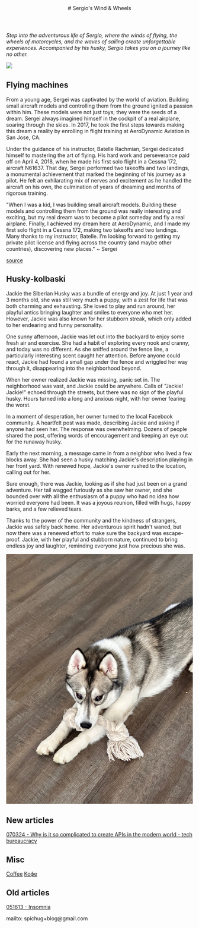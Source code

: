 <header>
# Sergio's Wind & Wheels
</header>

_Step into the adventurous life of Sergio, where the winds of flying, the wheels of motorcycles, and the waves of sailing create unforgettable experiences. Accompanied by his husky, Sergio takes you on a journey like no other._

![](/static/logo/logo.png)

## Flying machines

From a young age, Sergei was captivated by the world of aviation. Building small aircraft models and controlling them from the ground ignited a passion within him. These models were not just toys; they were the seeds of a dream. Sergei always imagined himself in the cockpit of a real airplane, soaring through the skies. In 2017, he took the first steps towards making this dream a reality by enrolling in flight training at AeroDynamic Aviation in San Jose, CA.

Under the guidance of his instructor, Batelle Rachmian, Sergei dedicated himself to mastering the art of flying. His hard work and perseverance paid off on April 4, 2018, when he made his first solo flight in a Cessna 172, aircraft N61637. That day, Sergei performed two takeoffs and two landings, a monumental achievement that marked the beginning of his journey as a pilot. He felt an exhilarating mix of nerves and excitement as he handled the aircraft on his own, the culmination of years of dreaming and months of rigorous training.

"When I was a kid, I was building small aircraft models. Building these models and controlling them from the ground was really interesting and exciting, but my real dream was to become a pilot someday and fly a real airplane. Finally, I achieved my dream here at AeroDynamic, and I made my first solo flight in a Cessna 172, making two takeoffs and two landings. Many thanks to my instructor, Batelle. I’m looking forward to getting my private pilot license and flying across the country (and maybe other countries), discovering new places." ~ Sergei

[source](https://www.aerodynamicaviation.com/first-solo-flight-sergei-pichugin/)

## Husky-kolbaski

Jackie the Siberian Husky was a bundle of energy and joy. At just 1 year and 3 months old, she was still very much a puppy, with a zest for life that was both charming and exhausting. She loved to play and run around, her playful antics bringing laughter and smiles to everyone who met her. However, Jackie was also known for her stubborn streak, which only added to her endearing and funny personality.

One sunny afternoon, Jackie was let out into the backyard to enjoy some fresh air and exercise. She had a habit of exploring every nook and cranny, and today was no different. As she sniffed around the fence line, a particularly interesting scent caught her attention. Before anyone could react, Jackie had found a small gap under the fence and wriggled her way through it, disappearing into the neighborhood beyond.

When her owner realized Jackie was missing, panic set in. The neighborhood was vast, and Jackie could be anywhere. Calls of "Jackie! Jackie!" echoed through the streets, but there was no sign of the playful husky. Hours turned into a long and anxious night, with her owner fearing the worst.

In a moment of desperation, her owner turned to the local Facebook community. A heartfelt post was made, describing Jackie and asking if anyone had seen her. The response was overwhelming. Dozens of people shared the post, offering words of encouragement and keeping an eye out for the runaway husky.

Early the next morning, a message came in from a neighbor who lived a few blocks away. She had seen a husky matching Jackie's description playing in her front yard. With renewed hope, Jackie's owner rushed to the location, calling out for her.

Sure enough, there was Jackie, looking as if she had just been on a grand adventure. Her tail wagged furiously as she saw her owner, and she bounded over with all the enthusiasm of a puppy who had no idea how worried everyone had been. It was a joyous reunion, filled with hugs, happy barks, and a few relieved tears.

Thanks to the power of the community and the kindness of strangers, Jackie was safely back home. Her adventurous spirit hadn't waned, but now there was a renewed effort to make sure the backyard was escape-proof. Jackie, with her playful and stubborn nature, continued to bring endless joy and laughter, reminding everyone just how precious she was.

![](static/photos/husky/050124-husky-toy-cable-look.jpeg)

## New articles
[070324 - Why is it so complicated to create APIs in the modern world - tech bureaucracy](articles/why-is-it-so-complicated-to-write-apis-now/why-is-it-so-complicated-to-write-apis-now-en.md)

## Misc
[Coffee](articles/coffee/coffee-en.md)
[Кофе](articles/coffee/coffee-ru.md)
## Old articles

[051613 - Insomnia](articles/old/051613-insomnia-en.md)

<footer>
mailto: spichug+blog@gmail.com
</footer>
